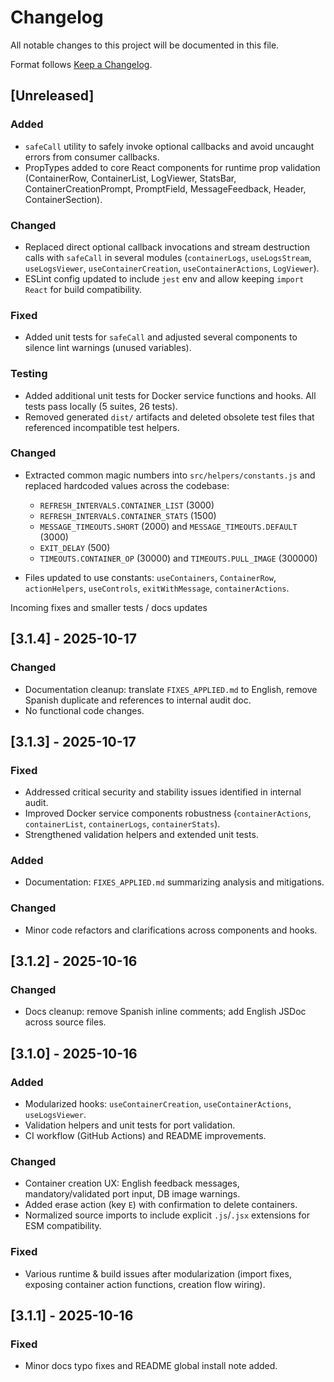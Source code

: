 # Changelog

All notable changes to this project will be documented in this file.

Format follows [Keep a Changelog](https://keepachangelog.com/en/1.0.0/).

## [Unreleased]
### Added

- `safeCall` utility to safely invoke optional callbacks and avoid uncaught errors from consumer callbacks.
 - PropTypes added to core React components for runtime prop validation (ContainerRow, ContainerList, LogViewer, StatsBar, ContainerCreationPrompt, PromptField, MessageFeedback, Header, ContainerSection).

### Changed

- Replaced direct optional callback invocations and stream destruction calls with `safeCall` in several modules (`containerLogs`, `useLogsStream`, `useLogsViewer`, `useContainerCreation`, `useContainerActions`, `LogViewer`).
- ESLint config updated to include `jest` env and allow keeping `import React` for build compatibility.

### Fixed

- Added unit tests for `safeCall` and adjusted several components to silence lint warnings (unused variables).

### Testing


 - Added additional unit tests for Docker service functions and hooks. All tests pass locally (5 suites, 26 tests).
 - Removed generated `dist/` artifacts and deleted obsolete test files that referenced incompatible test helpers.

### Changed
- Extracted common magic numbers into `src/helpers/constants.js` and replaced hardcoded values across the codebase:
	- `REFRESH_INTERVALS.CONTAINER_LIST` (3000)
	- `REFRESH_INTERVALS.CONTAINER_STATS` (1500)
	- `MESSAGE_TIMEOUTS.SHORT` (2000) and `MESSAGE_TIMEOUTS.DEFAULT` (3000)
	- `EXIT_DELAY` (500)
	- `TIMEOUTS.CONTAINER_OP` (30000) and `TIMEOUTS.PULL_IMAGE` (300000)

- Files updated to use constants: `useContainers`, `ContainerRow`, `actionHelpers`, `useControls`, `exitWithMessage`, `containerActions`.

Incoming fixes and smaller tests / docs updates

## [3.1.4] - 2025-10-17

### Changed

- Documentation cleanup: translate `FIXES_APPLIED.md` to English, remove Spanish duplicate and references to internal audit doc.
- No functional code changes.

## [3.1.3] - 2025-10-17

### Fixed

- Addressed critical security and stability issues identified in internal audit.
- Improved Docker service components robustness (`containerActions`, `containerList`, `containerLogs`, `containerStats`).
- Strengthened validation helpers and extended unit tests.

### Added

- Documentation: `FIXES_APPLIED.md` summarizing analysis and mitigations.

### Changed

- Minor code refactors and clarifications across components and hooks.

## [3.1.2] - 2025-10-16

### Changed

- Docs cleanup: remove Spanish inline comments; add English JSDoc across source files.

## [3.1.0] - 2025-10-16

### Added

- Modularized hooks: `useContainerCreation`, `useContainerActions`, `useLogsViewer`.
- Validation helpers and unit tests for port validation.
- CI workflow (GitHub Actions) and README improvements.

### Changed

- Container creation UX: English feedback messages, mandatory/validated port input, DB image warnings.
- Added erase action (key `E`) with confirmation to delete containers.
- Normalized source imports to include explicit `.js`/`.jsx` extensions for ESM compatibility.

### Fixed

- Various runtime & build issues after modularization (import fixes, exposing container action functions, creation flow wiring).

## [3.1.1] - 2025-10-16

### Fixed

- Minor docs typo fixes and README global install note added.

